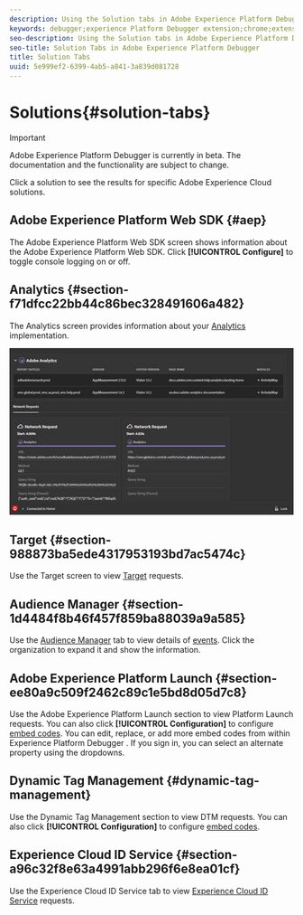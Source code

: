 ```yaml
---
description: Using the Solution tabs in Adobe Experience Platform Debugger
keywords: debugger;experience Platform Debugger extension;chrome;extension;summary;clear;requests;solutions;solution;information;analytics;target;audience manager;media optimizer;amo;id service
seo-description: Using the Solution tabs in Adobe Experience Platform Debugger 
seo-title: Solution Tabs in Adobe Experience Platform Debugger 
title: Solution Tabs
uuid: 5e999ef2-6399-4ab5-a841-3a839d081728
---
```


# Solutions{#solution-tabs}

>[!IMPORTANT]
>
>Adobe Experience Platform Debugger is currently in beta. The documentation and the functionality are subject to change. 

Click a solution to see the results for specific Adobe Experience Cloud solutions.

## Adobe Experience Platform Web SDK {#aep}

The Adobe Experience Platform Web SDK screen shows information about the Adobe Experience Platform Web SDK. Click **[!UICONTROL Configure]** to toggle console logging on or off.

## Analytics {#section-f71dfcc22bb44c86bec328491606a482}

The Analytics screen provides information about your [Analytics](https://docs.adobe.com/content/help/en/analytics/landing/home.html) implementation.

![](assets/analytics.jpg)

## Target {#section-988873ba5ede4317953193bd7ac5474c}

Use the Target screen to view [Target](https://docs.adobe.com/content/help/en/target/using/target-home.html) requests<!-- or [Mbox Trace](https://docs.adobe.com/content/help/en/target/using/activities/troubleshoot-activities/content-trouble.html) response details-->.

## Audience Manager {#section-1d4484f8b46f457f859ba88039a9a585}

Use the [Audience Manager](https://docs.adobe.com/content/help/en/audience-manager/user-guide/aam-home.html) tab to view details of [events](https://docs.adobe.com/content/help/en/audience-manager/user-guide/api-and-sdk-code/dcs/dcs-event-calls/dcs-event-calls.html). Click the organization to expand it and show the information.

## Adobe Experience Platform Launch {#section-ee80a9c509f2462c89c1e5bd8d05d7c8}

Use the Adobe Experience Platform Launch section to view Platform Launch requests. You can also click **[!UICONTROL Configuration]** to configure [embed codes](https://docs.adobe.com/content/help/en/launch/using/reference/upgrade/link-dtm-embed-code.html). You can edit, replace, or add more embed codes from within Experience Platform Debugger . If you sign in, you can select an alternate property using the dropdowns.

## Dynamic Tag Management {#dynamic-tag-management}

Use the Dynamic Tag Management section to view DTM requests. You can also click **[!UICONTROL Configuration]** to configure [embed codes](https://docs.adobe.com/content/help/en/dtm/using/client-side/code.html).

## Experience Cloud ID Service {#section-a96c32f8e63a4991abb296f6e8ea01cf}

Use the Experience Cloud ID Service tab to view [Experience Cloud ID Service](https://docs.adobe.com/content/help/en/id-service/using/home.html) requests.